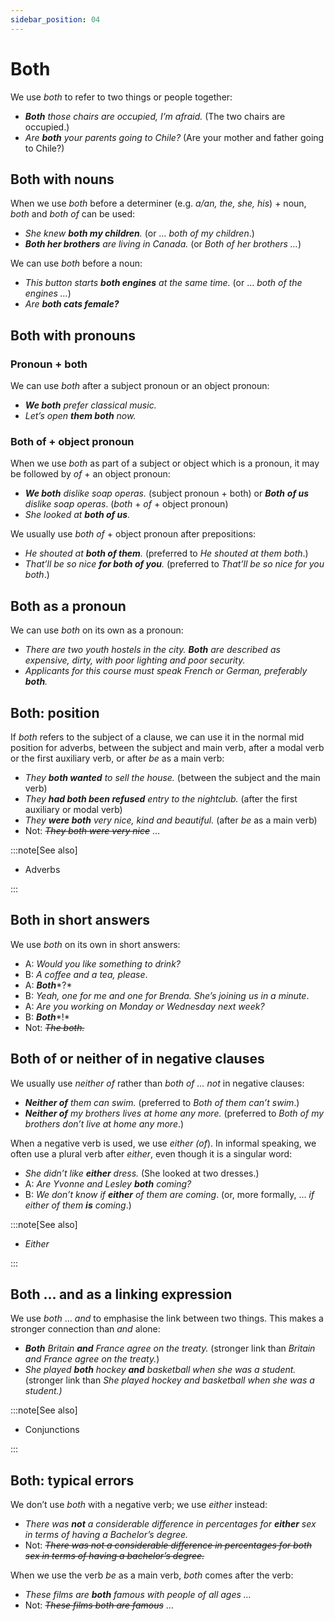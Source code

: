 ```yaml
---
sidebar_position: 04
---
```


# Both

We use *both* to refer to two things or people together:

- ***Both*** *those chairs are occupied, I’m afraid.* (The two chairs are occupied.)
- *Are **both** your parents going to Chile?* (Are your mother and father going to Chile?)

## Both with nouns

When we use *both* before a determiner (e.g. *a/an, the, she, his*) + noun, *both* and *both of* can be used:

- *She knew **both my children**.* (or … *both of my children*.)
- ***Both her brothers*** *are living in Canada.* (or *Both of her brothers …*)

We can use *both* before a noun:

- *This button starts **both engines** at the same time.* (or … *both of the engines …*)
- *Are* ***both cats female?***

## Both with pronouns

### Pronoun + both

We can use *both* after a subject pronoun or an object pronoun:

- ***We both*** *prefer classical music.*
- *Let’s open **them both** now.*

### Both of \+ object pronoun

When we use *both* as part of a subject or object which is a pronoun, it may be followed by *of* + an object pronoun:

- ***We both*** *dislike soap operas.* (subject pronoun + both) or ***Both*** ***of us*** *dislike soap operas*. (*both* + *of* + object pronoun)
- *She looked at **both of us**.*

We usually use *both of* + object pronoun after prepositions:

- *He shouted at **both of them**.* (preferred to *He shouted at them both*.)
- *That’ll be so nice **for both of you**.* (preferred to *That’ll be so nice for you both*.)

## Both as a pronoun

We can use *both* on its own as a pronoun:

- *There are two youth hostels in the city. **Both** are described as expensive, dirty, with poor lighting and poor security.*
- *Applicants for this course must speak French or German, preferably **both**.*

## Both: position

If *both* refers to the subject of a clause, we can use it in the normal mid position for adverbs, between the subject and main verb, after a modal verb or the first auxiliary verb, or after *be* as a main verb:

- *They **both wanted** to sell the house.* (between the subject and the main verb)
- *They **had both been refused** entry to the nightclub.* (after the first auxiliary or modal verb)
- *They **were both** very nice, kind and beautiful.* (after *be* as a main verb)
- Not: *~~They both were very nice~~* …

:::note[See also]

- Adverbs

:::

## Both in short answers

We use *both* on its own in short answers:

- A: *Would you like something to drink?*
- B: *A coffee and a tea, please*.
- A: ***Both****?*
- B: *Yeah, one for me and one for Brenda. She’s joining us in a minute*.
- A: *Are you working on Monday or Wednesday next week?*
- B: ***Both****!*
- Not: *~~The both.~~*

## Both of or neither of in negative clauses

We usually use *neither of* rather than *both of … not* in negative clauses:

- ***Neither of*** *them can swim.* (preferred to *Both of them can’t swim*.)
- ***Neither of*** *my brothers lives at home any more.* (preferred to *Both of my brothers don’t live at home any more*.)

When a negative verb is used, we use *either (of*). In informal speaking, we often use a plural verb after *either*, even though it is a singular word:

- *She didn’t like **either** dress.* (She looked at two dresses.)
- A: *Are Yvonne and Lesley **both** coming?*
- B: *We don’t know if **either** of them are coming*. (or, more formally, … *if either of them **is** coming*.)

:::note[See also]

- *Either*

:::

## Both … and as a linking expression

We use *both* … *and* to emphasise the link between two things. This makes a stronger connection than *and* alone:

- ***Both*** *Britain **and** France agree on the treaty.* (stronger link than *Britain and France agree on the treaty.*)
- *She played **both** hockey **and** basketball when she was a student.* (stronger link than *She played hockey and basketball when she was a student.)*

:::note[See also]

- Conjunctions

:::

## Both: typical errors

We don’t use *both* with a negative verb; we use *either* instead:

- *There was **not** a considerable difference in percentages for **either** sex in terms of having a Bachelor’s degree.*
- Not: *~~There was not a considerable difference in percentages for both sex in terms of having a bachelor’s degree.~~*

When we use the verb *be* as a main verb, *both* comes after the verb:

- *These films are **both** famous with people of all ages …*
- Not: *~~These films both are famous~~* …
